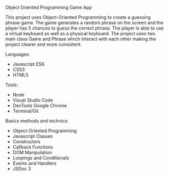 Object Oriented Programming Game App

This project uses Object-Oriented Programming to create a guessing phrase game. The game generates a random phrase on the screen and the player has 5 chances to guess the correct phrase. The player is able to use a virtual keyboard as well as a physical keyboard. The project uses two main class Game and Phrase which interact with each other making the project clearer and more consistent.

Languages:
- Javascript ES6
- CSS3
- HTML5

Tools:
- Node
- Visual Studio Code
- DevTools Google Chrome
- Terminal/Git

Basics methods and technics:
- Object-Oriented Programming 
- Javascript Classes 
- Constructors
- Callback Functions
- DOM Manipulation
- Loopings and Conditionals
- Events and Handlers
- JSDoc 3
